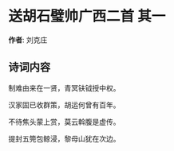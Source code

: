 # 送胡石璧帅广西二首  其一

**作者**: 刘克庄

## 诗词内容

制难由来在一贤，青冥𫓧钺授中权。

汉家固已收群策，胡运何曾有百年。

不待焦头蒙上赏，莫云斡腹是虚传。

提封五筦包鲸浸，黎母山犹在次边。

